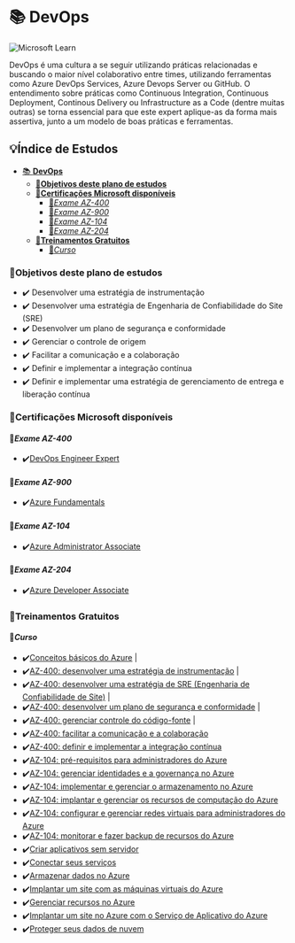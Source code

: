 # 📚 **DevOps**

![Microsoft Learn](https://docs.microsoft.com//en-us/media/learn/home/hero_background_light.svg)

DevOps é uma cultura a se seguir utilizando práticas relacionadas e buscando o maior nível colaborativo entre times, utilizando ferramentas como Azure DevOps Services, Azure Devops Server ou GitHub. O entendimento sobre práticas como Continuous Integration, Continuous Deployment, Continous Delivery ou Infrastructure as a Code (dentre muitas outras) se torna essencial para que este expert aplique-as da forma mais assertiva, junto a um modelo de boas práticas e ferramentas.

## 💡**Índice de Estudos**

<!-- TOC start -->

- [📚 **DevOps**](#-devops)
  - [🎯**Objetivos deste plano de estudos**](#objetivos-deste-plano-de-estudos)
  - [🎯**Certificações Microsoft disponíveis**](#certificações-microsoft-disponíveis)
    - [📝*Exame AZ-400*](#exame-az-400)
    - [📝*Exame AZ-900*](#exame-az-900)
    - [📝*Exame AZ-104*](#exame-az-104)
    - [📝*Exame AZ-204*](#exame-az-204)
  - [🎯**Treinamentos Gratuitos**](#treinamentos-gratuitos)
    - [📝*Curso*](#curso)
      <!-- TOC end -->
      <!-- TOC --><a name="-devops"></a>

<!-- TOC --><a name="objetivos-deste-plano-de-estudos"></a>

### 🎯**Objetivos deste plano de estudos**

- ✔️ Desenvolver uma estratégia de instrumentação
- ✔️ Desenvolver uma estratégia de Engenharia de Confiabilidade do Site (SRE)
- ✔️ Desenvolver um plano de segurança e conformidade
- ✔️ Gerenciar o controle de origem
- ✔️ Facilitar a comunicação e a colaboração
- ✔️ Definir e implementar a integração contínua
- ✔️ Definir e implementar uma estratégia de gerenciamento de entrega e liberação contínua

<!-- TOC --><a name="certificações-microsoft-disponíveis"></a>

### 🎯**Certificações Microsoft disponíveis**

<!-- TOC --><a name="exame-az-400"></a>

#### 📝*Exame AZ-400*

- ✔️[DevOps Engineer Expert](https://docs.microsoft.com/pt-br/learn/certifications/exams/az-400/?WT.mc_id=javascript-50063-gllemos)

<!-- TOC --><a name="exame-az-900"></a>

#### 📝*Exame AZ-900*

- ✔️[Azure Fundamentals](https://docs.microsoft.com/pt-br/learn/certifications/exams/az-900/?WT.mc_id=javascript-50063-gllemos)

<!-- TOC --><a name="exame-az-104"></a>

#### 📝*Exame AZ-104*

- ✔️[Azure Administrator Associate](https://docs.microsoft.com/pt-br/learn/certifications/exams/az-104/?WT.mc_id=javascript-50063-gllemos)

<!-- TOC --><a name="exame-az-204"></a>

#### 📝*Exame AZ-204*

- ✔️[Azure Developer Associate](https://docs.microsoft.com/pt-br/learn/certifications/exams/az-204/?WT.mc_id=javascript-50063-gllemos)

<!-- TOC --><a name="treinamentos-gratuitos"></a>

### 🎯**Treinamentos Gratuitos**

<!-- TOC --><a name="curso"></a>

#### 📝*Curso*

- ✔️[Conceitos básicos do Azure](https://docs.microsoft.com/pt-br/learn/paths/azure-fundamentals/?WT.mc_id=javascript-50063-gllemos) |
- ✔️[AZ-400: desenvolver uma estratégia de instrumentação](https://docs.microsoft.com/pt-br/learn/paths/az-400-develop-instrumentation-strategy/?WT.mc_id=javascript-50063-gllemos) |
- ✔️[AZ-400: desenvolver uma estratégia de SRE (Engenharia de Confiabilidade de Site)](https://docs.microsoft.com/pt-br/learn/paths/az-400-develop-sre-strategy/?WT.mc_id=javascript-50063-gllemos) |
- ✔️[AZ-400: desenvolver um plano de segurança e conformidade](https://docs.microsoft.com/pt-br/learn/paths/az-400-develop-security-compliance-plan/?WT.mc_id=javascript-50063-gllemos) |
- ✔️[AZ-400: gerenciar controle do código-fonte](https://docs.microsoft.com/pt-br/learn/paths/az-400-manage-source-control/?WT.mc_id=javascript-50063-gllemos) |
- ✔️[AZ-400: facilitar a comunicação e a colaboração](https://docs.microsoft.com/pt-br/learn/paths/az-400-facilitate-communication-collaboration/?WT.mc_id=javascript-50063-gllemos)
- ✔️[AZ-400: definir e implementar a integração contínua](https://docs.microsoft.com/pt-br/learn/paths/az-400-define-implement-continuous-integration/?WT.mc_id=javascript-50063-gllemos)
- ✔️[AZ-104: pré-requisitos para administradores do Azure](https://docs.microsoft.com/pt-br/learn/paths/az-104-administrator-prerequisites/?WT.mc_id=javascript-50063-gllemos)
- ✔️[AZ-104: gerenciar identidades e a governança no Azure](https://docs.microsoft.com/pt-br/learn/paths/az-104-manage-identities-governance/?WT.mc_id=javascript-50063-gllemos)
- ✔️[AZ-104: implementar e gerenciar o armazenamento no Azure](https://docs.microsoft.com/pt-br/learn/paths/az-104-manage-storage/?WT.mc_id=javascript-50063-gllemos)
- ✔️[AZ-104: implantar e gerenciar os recursos de computação do Azure](https://docs.microsoft.com/pt-br/learn/paths/az-104-manage-compute-resources/?WT.mc_id=javascript-50063-gllemos)
- ✔️[AZ-104: configurar e gerenciar redes virtuais para administradores do Azure](https://docs.microsoft.com/pt-br/learn/paths/az-104-manage-virtual-networks/?WT.mc_id=javascript-50063-gllemos)
- ✔️[AZ-104: monitorar e fazer backup de recursos do Azure](https://docs.microsoft.com/pt-br/learn/paths/az-104-monitor-backup-resources/?WT.mc_id=javascript-50063-gllemos)
- ✔️[Criar aplicativos sem servidor](https://docs.microsoft.com/pt-br/learn/paths/create-serverless-applications/?WT.mc_id=javascript-50063-gllemos)
- ✔️[Conectar seus serviços](https://docs.microsoft.com/pt-br/learn/paths/connect-your-services-together/?WT.mc_id=javascript-50063-gllemos)
- ✔️[Armazenar dados no Azure](https://docs.microsoft.com/pt-br/learn/paths/store-data-in-azure/?WT.mc_id=javascript-50063-gllemos)
- ✔️[Implantar um site com as máquinas virtuais do Azure](https://docs.microsoft.com/pt-br/learn/paths/deploy-a-website-with-azure-virtual-machines/?WT.mc_id=javascript-50063-gllemos)
- ✔️[Gerenciar recursos no Azure](https://docs.microsoft.com/pt-br/learn/paths/manage-resources-in-azure/?WT.mc_id=javascript-50063-gllemos)
- ✔️[Implantar um site no Azure com o Serviço de Aplicativo do Azure](https://docs.microsoft.com/pt-br/learn/paths/deploy-a-website-with-azure-app-service/?WT.mc_id=javascript-50063-gllemos)
- ✔️[Proteger seus dados de nuvem](https://docs.microsoft.com/pt-br/learn/paths/secure-your-cloud-data/?WT.mc_id=javascript-50063-gllemos)
